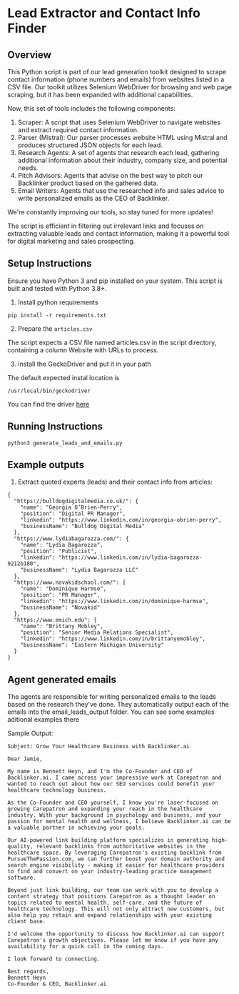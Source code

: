 # Lead Extractor and Contact Info Finder

## Overview


This Python script is part of our lead generation toolkit designed to scrape contact information (phone numbers and emails) from websites listed in a CSV file. Our toolkit utilizes Selenium WebDriver for browsing and web page scraping, but it has been expanded with additional capabilities.

Now, this set of tools includes the following components:

1. Scraper: A script that uses Selenium WebDriver to navigate websites and extract required contact information.
2. Parser (Mistral): Our parser processes website HTML using Mistral and produces structured JSON objects for each lead.
3. Research Agents: A set of agents that research each lead, gathering additional information about their industry, company size, and potential needs.
4. Pitch Advisors: Agents that advise on the best way to pitch our Backlinker product based on the gathered data.
5. Email Writers: Agents that use the researched info and sales advice to write personalized emails as the CEO of Backlinker.

We're constantly improving our tools, so stay tuned for more updates!

The script is efficient in filtering out irrelevant links and focuses on extracting valuable leads and contact information, making it a powerful tool for digital marketing and sales prospecting.

## Setup Instructions

Ensure you have Python 3 and pip installed on your system. This script is built and tested with Python 3.8+.

1. Install python requirements

```
pip install -r requirements.txt
```

2. Prepare the `articles.csv`


The script expects a CSV file named articles.csv in the script directory, containing a column Website with URLs to process.

3. install the GeckoDriver and put it in your path

The default expected instal location is 
```
/usr/local/bin/geckodriver
```

You can find the driver [here](https://github.com/mozilla/geckodriver/releases)

## Running Instructions

```
python3 generate_leads_and_emails.py
```

## Example outputs
1. Extract quoted experts (leads) and their contact info from articles:
```
{
  "https://bulldogdigitalmedia.co.uk/": {
    "name": "Georgia O’Brien-Perry",
    "position": "Digital PR Manager",
    "linkedin": "https://www.linkedin.com/in/georgia-obrien-perry",
    "businessName": "Bulldog Digital Media"
  },
  "https://www.lydiabagarozza.com/": {
    "name": "Lydia Bagarozza",
    "position": "Publicist",
    "linkedin": "https://www.linkedin.com/in/lydia-bagarozza-9212b180",
    "businessName": "Lydia Bagarozza LLC"
  },
  "https://www.novakidschool.com/": {
    "name": "Dominique Harmse",
    "position": "PR Manager",
    "linkedin": "https://www.linkedin.com/in/dominique-harmse",
    "businessName": "Novakid"
  },
  "https://www.emich.edu": {
    "name": "Brittany Mobley",
    "position": "Senior Media Relations Specialist",
    "linkedin": "https://www.linkedin.com/in/brittanyemobley",
    "businessName": "Eastern Michigan University"
  }
}
```

## Agent generated emails

The agents are responsible for writing personalized emails to the leads based on the research they've done. 
They automatically output each of the emails into the email_leads_output folder. You can see some examples aditional examples there

Sample Output:

```
Subject: Grow Your Healthcare Business with Backlinker.ai

Dear Jamie,

My name is Bennett Heyn, and I'm the Co-Founder and CEO of Backlinker.ai. I came across your impressive work at Carepatron and wanted to reach out about how our SEO services could benefit your healthcare technology business.

As the Co-Founder and CEO yourself, I know you're laser-focused on growing Carepatron and expanding your reach in the healthcare industry. With your background in psychology and business, and your passion for mental health and wellness, I believe Backlinker.ai can be a valuable partner in achieving your goals.

Our AI-powered link building platform specializes in generating high-quality, relevant backlinks from authoritative websites in the healthcare space. By leveraging Carepatron's existing backlink from PursueThePassion.com, we can further boost your domain authority and search engine visibility - making it easier for healthcare providers to find and convert on your industry-leading practice management software.

Beyond just link building, our team can work with you to develop a content strategy that positions Carepatron as a thought leader on topics related to mental health, self-care, and the future of healthcare technology. This will not only attract new customers, but also help you retain and expand relationships with your existing client base.

I'd welcome the opportunity to discuss how Backlinker.ai can support Carepatron's growth objectives. Please let me know if you have any availability for a quick call in the coming days.

I look forward to connecting.

Best regards,
Bennett Heyn
Co-Founder & CEO, Backlinker.ai
```
